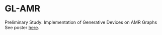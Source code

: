 # GL-AMR
Preliminary Study: Implementation of Generative Devices on AMR Graphs
See poster [here](https://drive.google.com/file/d/1wzeV5bqd17jx1yGzBah4iIiBYksOq3VM/view?usp=sharing).

